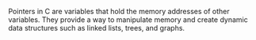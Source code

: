 Pointers in C are variables that hold the memory addresses of other variables. They provide a way to manipulate memory and create dynamic data structures such as linked lists, trees, and graphs.
